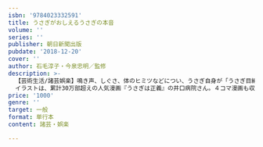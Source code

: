 ```yaml
---
isbn: '9784023332591'
title: うさぎがおしえるうさぎの本音
volume: ''
series: ''
publisher: 朝日新聞出版
pubdate: '2018-12-20'
cover: ''
author: 石毛淳子・今泉忠明／監修
description: >-
  【芸術生活/諸芸娯楽】鳴き声、しぐさ、体のヒミツなどについ、うさぎ自身が「うさぎ目線」で解説。飼い主が思わずハッとするうさぎの本音130項目以上を豊富なイラストとともに紹介！
  イラストは、累計30万部超えの人気漫画『うさぎは正義』の井口病院さん。４コマ漫画も収録。
price: '1000'
genre: ''
target: 一般
format: 単行本
content: 諸芸・娯楽

---
```

